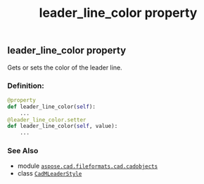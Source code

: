 ﻿---
title: leader_line_color property
second_title: Aspose.CAD for Python via .NET API References
description: 
type: docs
weight: 530
url: /python-net/aspose.cad.fileformats.cad.cadobjects/cadmleaderstyle/leader_line_color/
is_root: false
---

## leader_line_color property


Gets or sets the color of the leader line.
### Definition:
```python
@property
def leader_line_color(self):
    ...
@leader_line_color.setter
def leader_line_color(self, value):
    ...
```

### See Also
* module [`aspose.cad.fileformats.cad.cadobjects`](../../)
* class [`CadMLeaderStyle`](/cad/python-net/aspose.cad.fileformats.cad.cadobjects/cadmleaderstyle)
